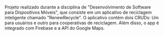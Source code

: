 Projeto realizado durante a disciplina de "Desenvolvimento de Software para Dispositivos Móveis", que consiste em um aplicativo 
de reciclagem inteligente chamado "RenewRecycle". O aplicativo contém dois CRUDs: Um para usuários e outro para cooperativas de 
reciclagem. Além disso, o app é integrado com Firebase e a API do Google Maps.
